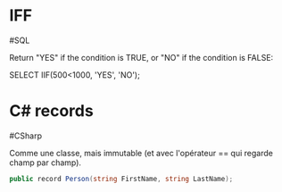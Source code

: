 # IFF
#SQL 

Return "YES" if the condition is TRUE, or "NO" if the condition is FALSE:

SELECT IIF(500<1000, 'YES', 'NO');

# C# records
#CSharp 

Comme une classe, mais immutable (et avec l'opérateur == qui regarde champ par champ).
```C#
public record Person(string FirstName, string LastName);
```